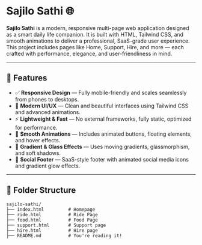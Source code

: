 # Sajilo Sathi 🌐

**Sajilo Sathi** is a modern, responsive multi-page web application designed as a smart daily life companion. It is built with HTML, Tailwind CSS, and smooth animations to deliver a professional, SaaS-grade user experience. This project includes pages like Home, Support, Hire, and more — each crafted with performance, elegance, and user-friendliness in mind.

---

## 🚀 Features

- ✅ **Responsive Design** — Fully mobile-friendly and scales seamlessly from phones to desktops.
- 🎨 **Modern UI/UX** — Clean and beautiful interfaces using Tailwind CSS and advanced animations.
- ⚡ **Lightweight & Fast** — No external frameworks, fully static, optimized for performance.
- 🎥 **Smooth Animations** — Includes animated buttons, floating elements, and hover effects.
- 🌈 **Gradient & Glass Effects** — Uses moving gradients, glassmorphism, and soft shadows.
- 📱 **Social Footer** — SaaS-style footer with animated social media icons and gradient glow effects.

---

## 📁 Folder Structure

```plaintext
sajilo-sathi/
├── index.html         # Homepage
├── ride.html          # Ride Page
├── food.html          # Food Page
├── support.html       # Support page
├── hire.html          # Hire page      
├── README.md          # You're reading it!
